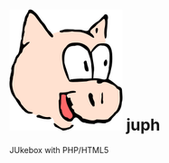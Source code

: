 # ![Logo Piglet](https://raw.githubusercontent.com/quimoniz/juph/master/logo.png) juph

JUkebox with PHP/HTML5
